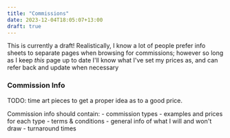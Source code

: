 ```yaml
---
title: "Commissions"
date: 2023-12-04T18:05:07+13:00
draft: true
---
```


This is currently a draft! Realistically, I know a lot of people prefer info sheets to separate pages when browsing for commissions; however so long as I keep *this* page up to date I'll know what I've set my prices as, and can refer back and update when necessary

### Commission Info

TODO: time art pieces to get a proper idea as to a good price.

Commission info should contain:
    - commission types
    - examples and prices for each type
    - terms & conditions
    - general info of what I will and won't draw
    - turnaround times